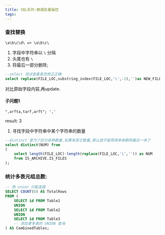 ```yaml
---
title: SQL系列-数据批量操控
tags: 
---
```


### 查找替换

`\a\b\c\d\ => \a\b\c\`

1. 字段中字符串以 `\` 分隔
2. 头尾也有 `\`
3. 将最后一部分删除;

```sql
--select 测试查看是否修正正确
select replace(FILE_LOC,substring_index(FILE_LOC,'\',-2),'')as NEW_FILE_LOC from car.file;
```

对比原始字段内容,再update.

#### 子问题1

`",arfta,tarf,arft"; ','`

result: 3

1. 寻找字段中字符串中某个字符串的数量

```sql
--distinct 是为了区分各种数量,如果有其它数量,那么就不能简简单单删除最后一块了
select distinct(NUM) from
(
    select length(FILE_LOC)-length(replace(FILE_LOC,'\','')) as NUM
    from IS_ARCHIVE.IS_FILES
);
```

### 统计多表元组总数:

```sql
-- 用 union 只能连接
SELECT COUNT(0) AS TotalRows
FROM (
    SELECT id FROM Table1
    UNION
    SELECT id FROM Table2
    UNION
    SELECT id FROM Table3
    -- 添加更多表的 UNION 查询
) AS CombinedTables;
```